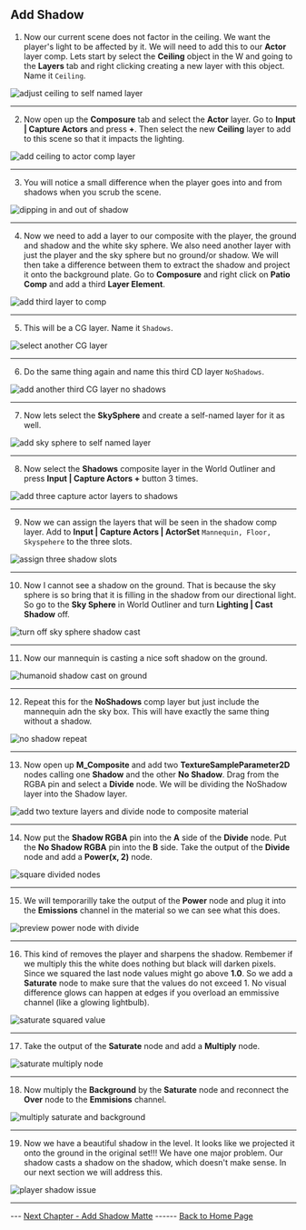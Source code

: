## Add Shadow

1. Now our current scene does not factor in the ceiling.  We want the player's light to be affected by it.  We will need to add this to our **Actor** layer comp.  Lets start by select the **Ceiling** object in the W and going to the **Layers** tab and right clicking creating a new layer with this object.  Name it `Ceiling`.  

![adjust ceiling to self named layer](../images/addCeilingToOwnLayer.jpg)

***

2.  Now open up the **Composure** tab and select the **Actor** layer. Go to **Input | Capture Actors** and press **+**.  Then select the new **Ceiling** layer to add to this scene so that it impacts the lighting.

![add ceiling to actor comp layer](../images/addCeilingToActingLayerOnComp.jpg)

***

3.  You will notice a small difference when the player goes into and from shadows when you scrub the scene.

![dipping in and out of shadow](../images/dipsIntoShadow.jpg)

***

4. Now we need to add a layer to our composite with the player, the ground and shadow and the white sky sphere.  We also need another layer with just the player and the sky sphere but no ground/or shadow. We will then take a difference between them to extract the shadow and project it onto the background plate.  Go to **Composure** and right click on **Patio Comp** and add a third **Layer Element**.


![add third layer to comp](../images/addThirdLayerToComp.jpg)

***

5. This will be a CG layer. Name it `Shadows`.

![select another CG layer](../images/secondCGLayer.jpg)

***

6. Do the same thing again and name this third CD layer `NoShadows`.

![add another third CG layer no shadows](../images/noShadowsLayer.jpg)

***

7. Now lets select the **SkySphere** and create a self-named layer for it as well.

![add sky sphere to self named layer](../images/skySphereLayer.jpg)

***

8. Now select the **Shadows** composite layer in the World Outliner and press **Input | Capture Actors +** button 3 times.

![add three capture actor layers to shadows](../images/threeCaptActorLayersShadows.jpg)

***

9. Now we can assign the layers that will be seen in the shadow comp layer.  Add to **Input | Capture Actors | ActorSet** `Mannequin, Floor, Skyspehere` to the three slots.

![assign three shadow slots](../images/assignShadowLayers.jpg)

***

10.  Now I cannot see a shadow on the ground.  That is because the sky sphere is so bring that it is filling in the shadow from our directional light.  So go to the **Sky Sphere** in World Outliner and turn **Lighting | Cast Shadow** off.

![turn off sky sphere shadow cast](../images/turnOffSkyShadow.jpg)

***

11. Now our mannequin is casting a nice soft shadow on the ground.


![humanoid shadow cast on ground](../images/shadowOnGround.jpg)

***

12.  Repeat this for the **NoShadows** comp layer but just include the mannequin adn the sky box.  This will have exactly the same thing without a shadow.

![no shadow repeat](../images/noShadowsComp.jpg)

***

13.  Now open up **M_Composite** and add two **TextureSampleParameter2D** nodes calling one **Shadow** and the other **No Shadow**.  Drag from the RGBA pin and select a **Divide** node.  We will be dividing the NoShadow layer into the Shadow layer.

![add two texture layers and divide node to composite material](../images/addShadowNoShadowToMComposite.jpg)

***

14. Now put the **Shadow RGBA** pin into the **A** side of the **Divide** node.  Put the **No Shadow RGBA** pin into the **B** side.  Take the output of the **Divide** node and add a **Power(x, 2)** node.

![square divided nodes](../images/divideSquareShadowLayers.jpg)

***

15. We will temporarilly take the output of the **Power** node and plug it into the **Emissions** channel in the material so we can see what this does.

![preview power node with divide](../images/visualizeDividePower.jpg)

***

16.  This kind of removes the player and sharpens the shadow.  Rembemer if we multiply this the white does nothing but black will darken pixels. Since we squared the last node values might go above **1.0**.  So we add a **Saturate** node to make sure that the values do not exceed 1.  No visual difference glows can happen at edges if you overload an emmissive channel (like a glowing lightbulb).

![saturate squared value](../images/addSaturateNode.jpg)

***

17.  Take the output of the **Saturate** node and add a **Multiply** node.

![saturate multiply node](../images/addMultiplyToShadow.jpg)

***

18.  Now multiply the **Background** by the **Saturate** node and reconnect the **Over** node to the **Emmisions** channel.

![multiply saturate and background](../images/nopictakenmissing.jpg)

***

19.  Now we have a beautiful shadow in the level.  It looks like we projected it onto the ground in the original set!!!  We have one major problem.  Our shadow casts a shadow on the shadow, which doesn't make sense. In our next section we will address this.

![player shadow issue](../images/shadowAndIssue.jpg)

***

--- [Next Chapter - Add Shadow Matte](../shadow_matte/README.md) ------ [Back to Home Page](../README.md)
